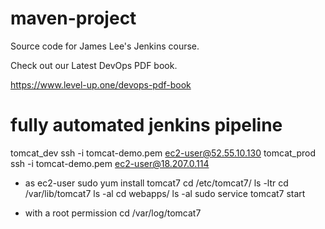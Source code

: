 # maven-project
Source code for James Lee's Jenkins course.

Check out our Latest DevOps PDF book.

https://www.level-up.one/devops-pdf-book

# fully automated jenkins pipeline
tomcat_dev
ssh -i tomcat-demo.pem ec2-user@52.55.10.130
tomcat_prod
ssh -i tomcat-demo.pem ec2-user@18.207.0.114

- as ec2-user
sudo yum install tomcat7
cd /etc/tomcat7/
ls -ltr
cd /var/lib/tomcat7
ls -al
cd webapps/
ls -al
sudo service tomcat7 start

- with a root permission
cd /var/log/tomcat7


